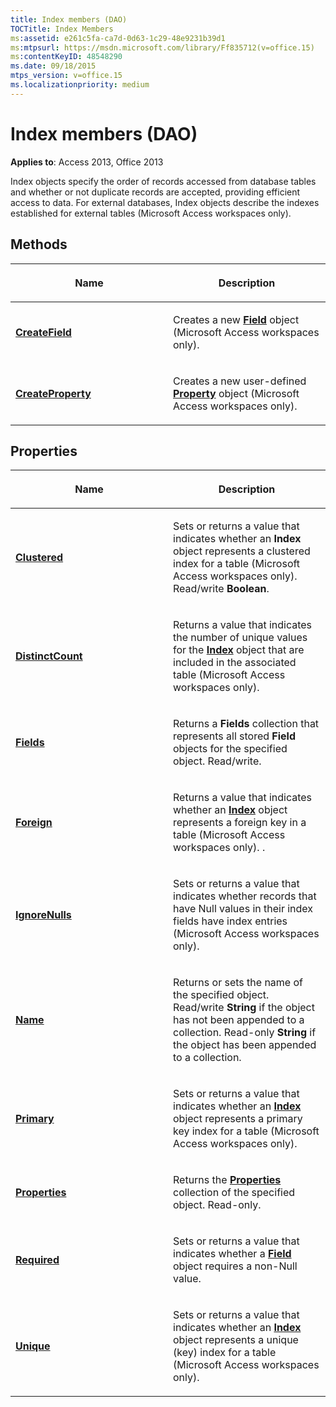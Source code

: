 ```yaml
---
title: Index members (DAO)
TOCTitle: Index Members
ms:assetid: e261c5fa-ca7d-0d63-1c29-48e9231b39d1
ms:mtpsurl: https://msdn.microsoft.com/library/Ff835712(v=office.15)
ms:contentKeyID: 48548290
ms.date: 09/18/2015
mtps_version: v=office.15
ms.localizationpriority: medium
---
```


# Index members (DAO)


**Applies to**: Access 2013, Office 2013

Index objects specify the order of records accessed from database tables and whether or not duplicate records are accepted, providing efficient access to data. For external databases, Index objects describe the indexes established for external tables (Microsoft Access workspaces only).

## Methods

<table>
<colgroup>
<col style="width: 50%" />
<col style="width: 50%" />
</colgroup>
<thead>
<tr class="header">
<th><p>Name</p></th>
<th><p>Description</p></th>
</tr>
</thead>
<tbody>
<tr class="odd">
<td><p><strong><a href="index-createfield-method-dao.md">CreateField</a></strong></p></td>
<td><p>Creates a new <strong><a href="field-object-dao.md">Field</a></strong> object (Microsoft Access workspaces only).</p></td>
</tr>
<tr class="even">
<td><p><strong><a href="index-createproperty-method-dao.md">CreateProperty</a></strong></p></td>
<td><p>Creates a new user-defined <strong><a href="property-object-dao.md">Property</a></strong> object (Microsoft Access workspaces only).</p></td>
</tr>
</tbody>
</table>


## Properties

<table>
<colgroup>
<col style="width: 50%" />
<col style="width: 50%" />
</colgroup>
<thead>
<tr class="header">
<th><p>Name</p></th>
<th><p>Description</p></th>
</tr>
</thead>
<tbody>
<tr class="odd">
<td><p><strong><a href="index-clustered-property-dao.md">Clustered</a></strong></p></td>
<td><p>Sets or returns a value that indicates whether an <strong>Index</strong> object represents a clustered index for a table (Microsoft Access workspaces only). Read/write <strong>Boolean</strong>.</p></td>
</tr>
<tr class="even">
<td><p><strong><a href="index-distinctcount-property-dao.md">DistinctCount</a></strong></p></td>
<td><p>Returns a value that indicates the number of unique values for the <strong><a href="index-object-dao.md">Index</a></strong> object that are included in the associated table (Microsoft Access workspaces only).</p></td>
</tr>
<tr class="odd">
<td><p><strong><a href="index-fields-property-dao.md">Fields</a></strong></p></td>
<td><p>Returns a <strong>Fields</strong> collection that represents all stored <strong>Field</strong> objects for the specified object. Read/write.</p></td>
</tr>
<tr class="even">
<td><p><strong><a href="index-foreign-property-dao.md">Foreign</a></strong></p></td>
<td><p>Returns a value that indicates whether an <strong><a href="index-object-dao.md">Index</a></strong> object represents a foreign key in a table (Microsoft Access workspaces only). .</p></td>
</tr>
<tr class="odd">
<td><p><strong><a href="index-ignorenulls-property-dao.md">IgnoreNulls</a></strong></p></td>
<td><p>Sets or returns a value that indicates whether records that have Null values in their index fields have index entries (Microsoft Access workspaces only).</p></td>
</tr>
<tr class="even">
<td><p><strong><a href="index-name-property-dao.md">Name</a></strong></p></td>
<td><p>Returns or sets the name of the specified object. Read/write <strong>String</strong> if the object has not been appended to a collection. Read-only <strong>String</strong> if the object has been appended to a collection.</p></td>
</tr>
<tr class="odd">
<td><p><strong><a href="index-primary-property-dao.md">Primary</a></strong></p></td>
<td><p>Sets or returns a value that indicates whether an <strong><a href="index-object-dao.md">Index</a></strong> object represents a primary key index for a table (Microsoft Access workspaces only).</p></td>
</tr>
<tr class="even">
<td><p><strong><a href="index-properties-property-dao.md">Properties</a></strong></p></td>
<td><p>Returns the <strong><a href="properties-collection-dao.md">Properties</a></strong> collection of the specified object. Read-only.</p></td>
</tr>
<tr class="odd">
<td><p><strong><a href="index-required-property-dao.md">Required</a></strong></p></td>
<td><p>Sets or returns a value that indicates whether a <strong><a href="field-object-dao.md">Field</a></strong> object requires a non-Null value.</p></td>
</tr>
<tr class="even">
<td><p><strong><a href="index-unique-property-dao.md">Unique</a></strong></p></td>
<td><p>Sets or returns a value that indicates whether an <strong><a href="index-object-dao.md">Index</a></strong> object represents a unique (key) index for a table (Microsoft Access workspaces only).</p></td>
</tr>
</tbody>
</table>

